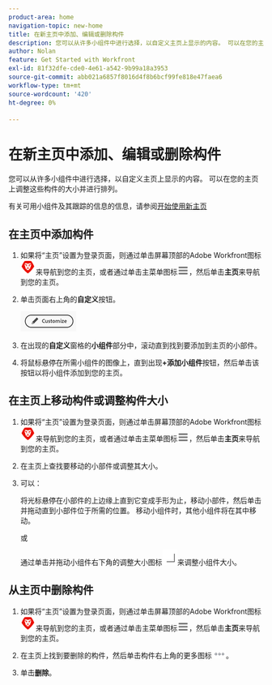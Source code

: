 ```yaml
---
product-area: home
navigation-topic: new-home
title: 在新主页中添加、编辑或删除构件
description: 您可以从许多小组件中进行选择，以自定义主页上显示的内容。 可以在您的主页上调整这些构件的大小并进行排列。
author: Nolan
feature: Get Started with Workfront
exl-id: 81f32dfe-cde0-4e61-a542-9b99a18a3953
source-git-commit: abb021a6857f8016d4f8b6bcf99fe818e47faea6
workflow-type: tm+mt
source-wordcount: '420'
ht-degree: 0%

---
```


# 在新主页中添加、编辑或删除构件

您可以从许多小组件中进行选择，以自定义主页上显示的内容。 可以在您的主页上调整这些构件的大小并进行排列。

有关可用小组件及其跟踪的信息的信息，请参阅[开始使用新主页](/help/quicksilver/workfront-basics/using-home/new-home/get-started-with-new-home.md)

## 在主页中添加构件

1. 如果将“主页”设置为登录页面，则通过单击屏幕顶部的Adobe Workfront图标![Adobe Workfront图标](../new-home/assets/home-icon-30x29.png)来导航到您的主页，或者通过单击主菜单图标![主菜单图标](../new-home/assets/main-menu-icon-left-nav.png)，然后单击&#x200B;**主页**&#x200B;来导航到您的主页。

1. 单击页面右上角的&#x200B;**自定义**&#x200B;按钮。

   ![自定义按钮](../new-home/assets/customize-button.png)

1. 在出现的&#x200B;**自定义**&#x200B;窗格的&#x200B;**小组件**&#x200B;部分中，滚动直到找到要添加到主页的小部件。

1. 将鼠标悬停在所需小组件的图像上，直到出现&#x200B;**+添加小组件**&#x200B;按钮，然后单击该按钮以将小组件添加到您的主页。

## 在主页上移动构件或调整构件大小

1. 如果将“主页”设置为登录页面，则通过单击屏幕顶部的Adobe Workfront图标![Adobe Workfront图标](../new-home/assets/home-icon-30x29.png)来导航到您的主页，或者通过单击主菜单图标![主菜单图标](../new-home/assets/main-menu-icon-left-nav.png)，然后单击&#x200B;**主页**&#x200B;来导航到您的主页。

1. 在主页上查找要移动的小部件或调整其大小。

1. 可以：

   将光标悬停在小部件的上边缘上直到它变成手形为止，移动小部件，然后单击并拖动直到小部件位于所需的位置。 移动小组件时，其他小组件将在其中移动。

   或

   通过单击并拖动小组件右下角的调整大小图标![调整大小图标](../new-home/assets/resize-icon.png)来调整小组件大小。

## 从主页中删除构件

1. 如果将“主页”设置为登录页面，则通过单击屏幕顶部的Adobe Workfront图标![Adobe Workfront图标](../new-home/assets/home-icon-30x29.png)来导航到您的主页，或者通过单击主菜单图标![主菜单图标](../new-home/assets/main-menu-icon-left-nav.png)，然后单击&#x200B;**主页**&#x200B;来导航到您的主页。

1. 在主页上找到要删除的构件，然后单击构件右上角的更多图标![更多图标](../new-home/assets/more-icon.png)。

1. 单击&#x200B;**删除**。
